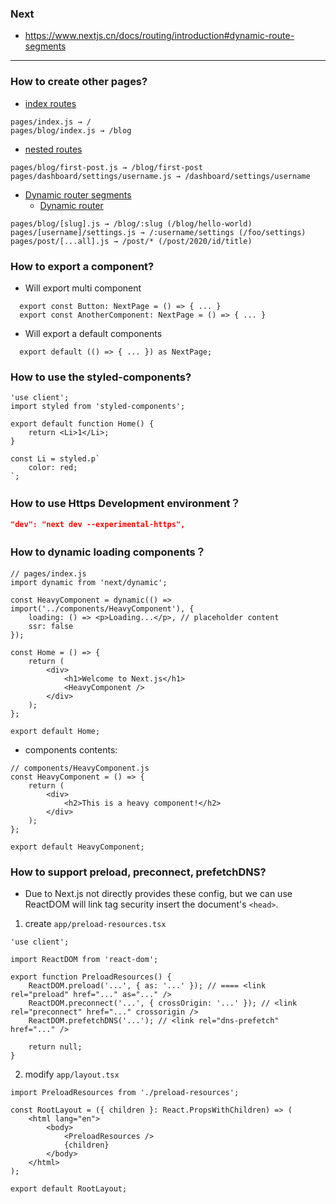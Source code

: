 ### Next

-   https://www.nextjs.cn/docs/routing/introduction#dynamic-route-segments

---

### How to create other pages?

-   [index routes](https://www.nextjs.cn/docs/routing/introduction#index-routes)

```
pages/index.js → /
pages/blog/index.js → /blog
```

-   [nested routes](https://www.nextjs.cn/docs/routing/introduction#nested-routes)

```
pages/blog/first-post.js → /blog/first-post
pages/dashboard/settings/username.js → /dashboard/settings/username
```

-   [Dynamic router segments](https://www.nextjs.cn/docs/routing/introduction#dynamic-route-segments)
    -   [Dynamic router](https://www.nextjs.cn/docs/routing/dynamic-routes)

```
pages/blog/[slug].js → /blog/:slug (/blog/hello-world)
pages/[username]/settings.js → /:username/settings (/foo/settings)
pages/post/[...all].js → /post/* (/post/2020/id/title)
```

### How to export a component?

-   Will export multi component

```tsx
  export const Button: NextPage = () => { ... }
  export const AnotherComponent: NextPage = () => { ... }
```

-   Will export a default components

```tsx
  export default (() => { ... }) as NextPage;
```

### How to use the styled-components?

```tsx
'use client';
import styled from 'styled-components';

export default function Home() {
    return <Li>1</Li>;
}

const Li = styled.p`
    color: red;
`;
```

### How to use Https Development environment？

```json
"dev": "next dev --experimental-https",
```

### How to dynamic loading components？

```tsx
// pages/index.js
import dynamic from 'next/dynamic';

const HeavyComponent = dynamic(() => import('../components/HeavyComponent'), {
    loading: () => <p>Loading...</p>, // placeholder content
    ssr: false
});

const Home = () => {
    return (
        <div>
            <h1>Welcome to Next.js</h1>
            <HeavyComponent />
        </div>
    );
};

export default Home;
```

-   components contents:

```tsx
// components/HeavyComponent.js
const HeavyComponent = () => {
    return (
        <div>
            <h2>This is a heavy component!</h2>
        </div>
    );
};

export default HeavyComponent;
```

### How to support preload, preconnect, prefetchDNS?

-   Due to Next.js not directly provides these config, but we can use ReactDOM will link tag security insert the document's `<head>`.

1.  create `app/preload-resources.tsx`

```tsx
'use client';

import ReactDOM from 'react-dom';

export function PreloadResources() {
    ReactDOM.preload('...', { as: '...' }); // ==== <link rel="preload" href="..." as="..." />
    ReactDOM.preconnect('...', { crossOrigin: '...' }); // <link rel="preconnect" href="..." crossorigin />
    ReactDOM.prefetchDNS('...'); // <link rel="dns-prefetch" href="..." />

    return null;
}
```

2.  modify `app/layout.tsx`

```tsx
import PreloadResources from './preload-resources';

const RootLayout = ({ children }: React.PropsWithChildren) => (
    <html lang="en">
        <body>
            <PreloadResources />
            {children}
        </body>
    </html>
);

export default RootLayout;
```
